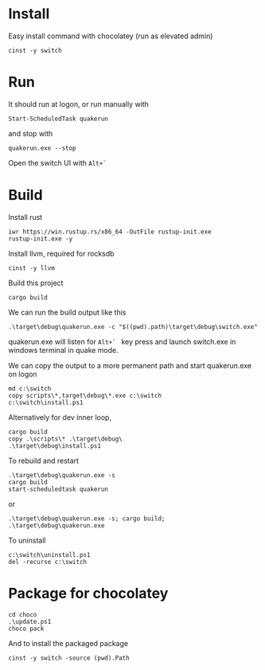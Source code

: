 # Install

Easy install command with chocolatey (run as elevated admin)
```
cinst -y switch
```
# Run
It should run at logon, or run manually with

```
Start-ScheduledTask quakerun
```

and stop with 
```
quakerun.exe --stop
```

Open the switch UI with ``Alt+` ``
# Build
Install rust
```
iwr https://win.rustup.rs/x86_64 -OutFile rustup‑init.exe
rustup‑init.exe -y
```
Install llvm, required for rocksdb
```
cinst -y llvm
```
Build this project
```
cargo build
```
We can run the build output like this
```
.\target\debug\quakerun.exe -c "$((pwd).path)\target\debug\switch.exe"
```
quakerun.exe will listen for ``Alt+` `` key press and launch switch.exe in windows terminal in quake mode.

We can copy the output to a more permanent path and start quakerun.exe on logon
```
md c:\switch
copy scripts\*,target\debug\*.exe c:\switch
c:\switch\install.ps1
```

Alternatively for dev inner loop,
```
cargo build
copy .\scripts\* .\target\debug\
.\target\debug\install.ps1
```
To rebuild and restart
```
.\target\debug\quakerun.exe -s
cargo build
start-scheduledtask quakerun
```
or
```
.\target\debug\quakerun.exe -s; cargo build; .\target\debug\quakerun.exe
```
To uninstall
```
c:\switch\uninstall.ps1
del -recurse c:\switch
```

# Package for chocolatey

```
cd choco
.\update.ps1
choco pack
```

And to install the packaged package

```
cinst -y switch -source (pwd).Path
```